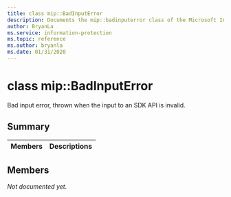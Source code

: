 ```yaml
---
title: class mip::BadInputError 
description: Documents the mip::badinputerror class of the Microsoft Information Protection (MIP) SDK.
author: BryanLa
ms.service: information-protection
ms.topic: reference
ms.author: bryanla
ms.date: 01/31/2020
---
```


# class mip::BadInputError 
Bad input error, thrown when the input to an SDK API is invalid.
  
## Summary
 Members                        | Descriptions                                
--------------------------------|---------------------------------------------
  
## Members
_Not documented yet._
